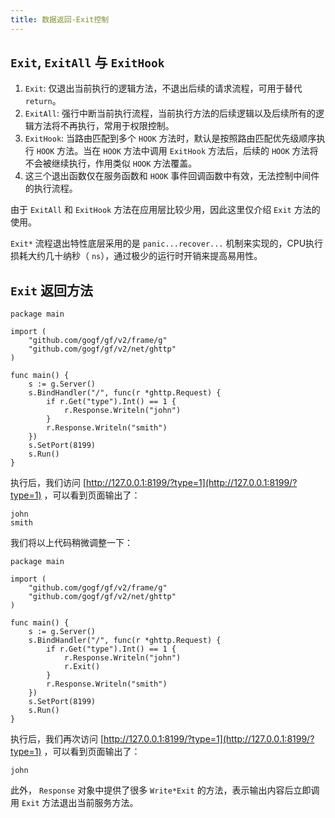 ```yaml
---
title: 数据返回-Exit控制
---
```


## `Exit`, `ExitAll` 与 `ExitHook`

1. `Exit`: 仅退出当前执行的逻辑方法，不退出后续的请求流程，可用于替代 `return`。
2. `ExitAll`: 强行中断当前执行流程，当前执行方法的后续逻辑以及后续所有的逻辑方法将不再执行，常用于权限控制。
3. `ExitHook`: 当路由匹配到多个 `HOOK` 方法时，默认是按照路由匹配优先级顺序执行 `HOOK` 方法。当在 `HOOK` 方法中调用 `ExitHook` 方法后，后续的 `HOOK` 方法将不会被继续执行，作用类似 `HOOK` 方法覆盖。
4. 这三个退出函数仅在服务函数和 `HOOK` 事件回调函数中有效，无法控制中间件的执行流程。

由于 `ExitAll` 和 `ExitHook` 方法在应用层比较少用，因此这里仅介绍 `Exit` 方法的使用。

`Exit*` 流程退出特性底层采用的是 `panic...recover...` 机制来实现的，CPU执行损耗大约几十纳秒（ `ns`），通过极少的运行时开销来提高易用性。

## `Exit` 返回方法

```
package main

import (
	"github.com/gogf/gf/v2/frame/g"
	"github.com/gogf/gf/v2/net/ghttp"
)

func main() {
	s := g.Server()
	s.BindHandler("/", func(r *ghttp.Request) {
		if r.Get("type").Int() == 1 {
			r.Response.Writeln("john")
		}
		r.Response.Writeln("smith")
	})
	s.SetPort(8199)
	s.Run()
}
```

执行后，我们访问 [http://127.0.0.1:8199/?type=1](http://127.0.0.1:8199/?type=1) ，可以看到页面输出了：

```
john
smith
```

我们将以上代码稍微调整一下：

```
package main

import (
	"github.com/gogf/gf/v2/frame/g"
	"github.com/gogf/gf/v2/net/ghttp"
)

func main() {
	s := g.Server()
	s.BindHandler("/", func(r *ghttp.Request) {
		if r.Get("type").Int() == 1 {
            r.Response.Writeln("john")
            r.Exit()
		}
		r.Response.Writeln("smith")
	})
	s.SetPort(8199)
	s.Run()
}
```

执行后，我们再次访问 [http://127.0.0.1:8199/?type=1](http://127.0.0.1:8199/?type=1) ，可以看到页面输出了：

```
john
```

此外， `Response` 对象中提供了很多 `Write*Exit` 的方法，表示输出内容后立即调用 `Exit` 方法退出当前服务方法。